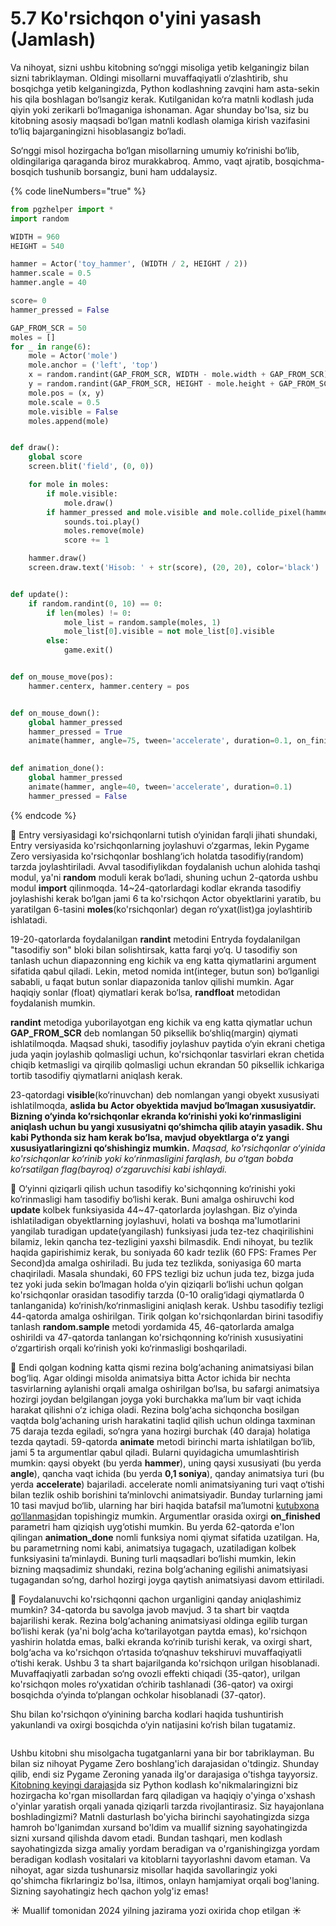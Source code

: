 # 5.7 Ko'rsichqon o'yini yasash (Jamlash)

Va nihoyat, sizni ushbu kitobning so‘nggi misoliga yetib kelganingiz bilan sizni tabriklayman. Oldingi misollarni muvaffaqiyatli o‘zlashtirib, shu bosqichga yetib kelganingizda, Python kodlashning zavqini ham asta-sekin his qila boshlagan bo‘lsangiz kerak. Kutilganidan ko‘ra matnli kodlash juda qiyin yoki zerikarli bo‘lmaganiga ishonaman. Agar shunday bo'lsa, siz bu kitobning asosiy maqsadi bo‘lgan matnli kodlash olamiga kirish vazifasini to‘liq bajarganingizni hisoblasangiz bo‘ladi.

So‘nggi misol hozirgacha bo‘lgan misollarning umumiy ko‘rinishi bo‘lib, oldingilariga qaraganda biroz murakkabroq. Ammo, vaqt ajratib, bosqichma-bosqich tushunib borsangiz, buni ham uddalaysiz.

{% code lineNumbers="true" %}
```python
from pgzhelper import *
import random

WIDTH = 960
HEIGHT = 540

hammer = Actor('toy_hammer', (WIDTH / 2, HEIGHT / 2))
hammer.scale = 0.5
hammer.angle = 40

score= 0
hammer_pressed = False

GAP_FROM_SCR = 50
moles = []
for _ in range(6):
    mole = Actor('mole')
    mole.anchor = ('left', 'top')
    x = random.randint(GAP_FROM_SCR, WIDTH - mole.width + GAP_FROM_SCR)
    y = random.randint(GAP_FROM_SCR, HEIGHT - mole.height + GAP_FROM_SCR)
    mole.pos = (x, y)
    mole.scale = 0.5
    mole.visible = False
    moles.append(mole)


def draw():
    global score
    screen.blit('field', (0, 0))

    for mole in moles:
        if mole.visible: 
            mole.draw()
        if hammer_pressed and mole.visible and mole.collide_pixel(hammer):
            sounds.toi.play()
            moles.remove(mole)
            score += 1

    hammer.draw()
    screen.draw.text('Hisob: ' + str(score), (20, 20), color='black')


def update():
    if random.randint(0, 10) == 0:
        if len(moles) != 0:
            mole_list = random.sample(moles, 1)
            mole_list[0].visible = not mole_list[0].visible
        else:
            game.exit()


def on_mouse_move(pos):
    hammer.centerx, hammer.centery = pos


def on_mouse_down():
    global hammer_pressed
    hammer_pressed = True
    animate(hammer, angle=75, tween='accelerate', duration=0.1, on_finished=animation_done)
    

def animation_done():
    global hammer_pressed
    animate(hammer, angle=40, tween='accelerate', duration=0.1)
    hammer_pressed = False
```
{% endcode %}

🔢 Entry versiyasidagi ko'rsichqonlarni tutish o‘yinidan farqli jihati shundaki, Entry versiyasida ko'rsichqonlarning joylashuvi o‘zgarmas, lekin Pygame Zero versiyasida ko'rsichqonlar boshlang‘ich holatda tasodifiy(random) tarzda joylashtiriladi. Avval tasodifiylikdan foydalanish uchun alohida tashqi modul, ya'ni **random** moduli kerak bo‘ladi, shuning uchun 2-qatorda ushbu modul **import** qilinmoqda. 14\~24-qatorlardagi kodlar ekranda tasodifiy joylashishi kerak bo‘lgan jami 6 ta ko'rsichqon Actor obyektlarini yaratib, bu yaratilgan 6-tasini **moles**(ko'rsichqonlar) degan ro‘yxat(list)ga joylashtirib ishlatadi.

19-20-qatorlarda foydalanilgan **randint** metodini Entryda foydalanilgan "tasodifiy son" bloki bilan solishtirsak, katta farqi yo‘q. U tasodifiy son tanlash uchun diapazonning eng kichik va eng katta qiymatlarini argument sifatida qabul qiladi. Lekin, metod nomida int(integer, butun son) bo‘lganligi sababli, u faqat butun sonlar diapazonida tanlov qilishi mumkin. Agar haqiqiy sonlar (float) qiymatlari kerak bo‘lsa, **randfloat** metodidan foydalanish mumkin.

**randint** metodiga yuborilayotgan eng kichik va eng katta qiymatlar uchun **GAP\_FROM\_SCR** deb nomlangan 50 piksellik bo‘shliq(margin) qiymati ishlatilmoqda. Maqsad shuki, tasodifiy joylashuv paytida o‘yin ekrani chetiga juda yaqin joylashib qolmasligi uchun, ko'rsichqonlar tasvirlari ekran chetida chiqib ketmasligi va qirqilib qolmasligi uchun ekrandan 50 piksellik ichkariga tortib tasodifiy qiymatlarni aniqlash kerak.

23-qatordagi **visible**(ko‘rinuvchan) deb nomlangan yangi obyekt xususiyati ishlatilmoqda, **aslida bu Actor obyektida mavjud bo‘lmagan xususiyatdir. Bizning o‘yinda ko’rsichqonlar ekranda ko‘rinishi yoki ko‘rinmasligini aniqlash uchun bu yangi xususiyatni qo‘shimcha qilib atayin yasadik. Shu kabi Pythonda siz ham kerak bo‘lsa, mavjud obyektlarga o‘z yangi xususiyatlaringizni qo‘shishingiz mumkin.** _Maqsad, ko'rsichqonlar o‘yinida ko'rsichqonlar ko‘rinib yoki ko‘rinmasligini farqlash, bu o‘tgan bobda ko‘rsatilgan flag(bayroq) o‘zgaruvchisi kabi ishlaydi._

🔢 O‘yinni qiziqarli qilish uchun tasodifiy ko'sichqonning ko‘rinishi yoki ko‘rinmasligi ham tasodifiy bo‘lishi kerak. Buni amalga oshiruvchi kod **update** kolbek funksiyasida 44\~47-qatorlarda joylashgan. Biz o‘yinda ishlatiladigan obyektlarning joylashuvi, holati va boshqa ma'lumotlarini yangilab turadigan update(yangilash) funksiyasi juda tez-tez chaqirilishini bilamiz, lekin qancha tez-tezligini yaxshi bilmasdik. Endi nihoyat, bu tezlik haqida gapirishimiz kerak, bu soniyada 60 kadr tezlik (60 FPS: Frames Per Second)da amalga oshiriladi. Bu juda tez tezlikda, soniyasiga 60 marta chaqiriladi. Masala shundaki, 60 FPS tezligi biz uchun juda tez, bizga juda tez yoki juda sekin bo‘lmagan holda o‘yin qiziqarli bo‘lishi uchun qolgan ko'rsichqonlar orasidan tasodifiy tarzda (0-10 oralig‘idagi qiymatlarda 0 tanlanganida) ko‘rinish/ko‘rinmasligini aniqlash kerak. Ushbu tasodifiy tezligi 44-qatorda amalga oshirilgan. Tirik qolgan ko'rsichqonlardan birini tasodifiy tanlash **random.sample** metodi yordamida 45, 46-qatorlarda amalga oshirildi va 47-qatorda tanlangan ko'rsichqonning ko‘rinish xususiyatini o‘zgartirish orqali ko‘rinish yoki ko‘rinmasligi boshqariladi.

🔢 Endi qolgan kodning katta qismi rezina bolg‘achaning animatsiyasi bilan bog‘liq. Agar oldingi misolda animatsiya bitta Actor ichida bir nechta tasvirlarning aylanishi orqali amalga oshirilgan bo‘lsa, bu safargi animatsiya hozirgi joydan belgilangan joyga yoki burchakka ma’lum bir vaqt ichida harakat qilishni o‘z ichiga oladi. Rezina bolg‘acha sichqoncha bosilgan vaqtda bolg‘achaning urish harakatini taqlid qilish uchun oldinga taxminan 75 daraja tezda egiladi, so‘ngra yana hozirgi burchak (40 daraja) holatiga tezda qaytadi. 59-qatorda **animate** metodi birinchi marta ishlatilgan bo‘lib, jami 5 ta argumentlar qabul qiladi. Bularni quyidagicha umumlashtirish mumkin: qaysi obyekt (bu yerda **hammer**), uning qaysi xususiyati (bu yerda **angle**), qancha vaqt ichida (bu yerda **0,1 soniya**), qanday animatsiya turi (bu yerda **accelerate**) bajariladi. accelerate nomli animatsiyaning turi vaqt o‘tishi bilan tezlik oshib borishini ta’minlovchi animatsiyadir. Bunday turlarning jami 10 tasi mavjud bo‘lib, ularning har biri haqida batafsil ma’lumotni [kutubxona qo‘llanmasi](https://pygame-zero.readthedocs.io/en/stable/builtins.html#animations)dan topishingiz mumkin. Argumentlar orasida oxirgi **on\_finished** parametri ham qiziqish uyg‘otishi mumkin. Bu yerda 62-qatorda e'lon qilingan **animation\_done** nomli funksiya nomi qiymat sifatida uzatilgan. Ha, bu parametrning nomi kabi, animatsiya tugagach, uzatiladigan kolbek funksiyasini ta’minlaydi. Buning turli maqsadlari bo‘lishi mumkin, lekin bizning maqsadimiz shundaki, rezina bolg‘achaning egilishi animatsiyasi tugagandan so‘ng, darhol hozirgi joyga qaytish animatsiyasi davom ettiriladi.

🔢 Foydalanuvchi ko'rsichqonni qachon urganligini qanday aniqlashimiz mumkin? 34-qatorda bu savolga javob mavjud. 3 ta shart bir vaqtda bajarilishi kerak. Rezina bolg‘achaning animatsiyasi oldinga egilib turgan bo‘lishi kerak (ya'ni bolg‘acha ko‘tarilayotgan paytda emas), ko'rsichqon yashirin holatda emas, balki ekranda ko‘rinib turishi kerak, va oxirgi shart, bolg‘acha va ko'rsichqon o‘rtasida to‘qnashuv tekshiruvi muvaffaqiyatli o‘tishi kerak. Ushbu 3 ta shart bajarilganda ko'rsichqon urilgan hisoblanadi. Muvaffaqiyatli zarbadan so‘ng ovozli effekti chiqadi (35-qator), urilgan ko'rsichqon moles ro‘yxatidan o‘chirib tashlanadi (36-qator) va oxirgi bosqichda o‘yinda to‘plangan ochkolar hisoblanadi (37-qator).

Shu bilan ko'rsichqon o‘yinining barcha kodlari haqida tushuntirish yakunlandi va oxirgi bosqichda o‘yin natijasini ko‘rish bilan tugatamiz.

<figure><img src="../.gitbook/assets/image (1) (1).gif" alt=""><figcaption></figcaption></figure>

Ushbu kitobni shu misolgacha tugatganlarni yana bir bor tabriklayman. Bu bilan siz nihoyat Pygame Zero boshlang'ich darajasidan o'tdingiz. Shunday qilib, endi siz Pygame Zeroning yanada ilg'or darajasiga o'tishga tayyorsiz. [Kitobning keyingi darajasi](https://roboticsware.gitbook.io/python-pygame_zero)da siz Python kodlash ko'nikmalaringizni biz hozirgacha ko'rgan misollardan farq qiladigan va haqiqiy o'yinga o'xshash o'yinlar yaratish orqali yanada qiziqarli tarzda rivojlantirasiz. Siz hayajonlana boshladingizmi? Matnli dasturlash bo'yicha birinchi sayohatingizda sizga hamroh bo'lganimdan xursand bo'ldim va muallif sizning sayohatingizda sizni xursand qilishda davom etadi. Bundan tashqari, men kodlash sayohatingizda sizga amaliy yordam beradigan va o'rganishingizga yordam beradigan kodlash vositalari va kitoblarni tayyorlashni davom etaman. Va nihoyat, agar sizda tushunarsiz misollar haqida savollaringiz yoki qo'shimcha fikrlaringiz bo'lsa, iltimos, onlayn hamjamiyat orqali bog'laning. Sizning sayohatingiz hech qachon yolg'iz emas!

☀️ Muallif tomonidan 2024 yilning jazirama yozi oxirida chop etilgan ☀️
